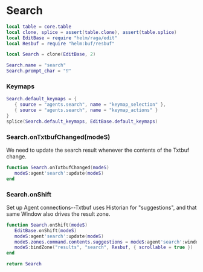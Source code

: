 # Search


```lua
local table = core.table
local clone, splice = assert(table.clone), assert(table.splice)
local EditBase = require "helm/raga/edit"
local Resbuf = require "helm:buf/resbuf"

local Search = clone(EditBase, 2)

Search.name = "search"
Search.prompt_char = "⁉️"
```


### Keymaps

```lua
Search.default_keymaps = {
   { source = "agents.search", name = "keymap_selection" },
   { source = "agents.search", name = "keymap_actions" }
}
splice(Search.default_keymaps, EditBase.default_keymaps)
```


### Search\.onTxtbufChanged\(modeS\)

We need to update the search result whenever the contents of the Txtbuf change\.

```lua
function Search.onTxtbufChanged(modeS)
   modeS:agent'search':update(modeS)
end
```


### Search\.onShift

Set up Agent connections\-\-Txtbuf uses Historian for "suggestions", and that
same Window also drives the result zone\.

```lua
function Search.onShift(modeS)
   EditBase.onShift(modeS)
   modeS:agent'search':update(modeS)
   modeS.zones.command.contents.suggestions = modeS:agent'search':window()
   modeS:bindZone("results", "search", Resbuf, { scrollable = true })
end
```

```lua
return Search
```
